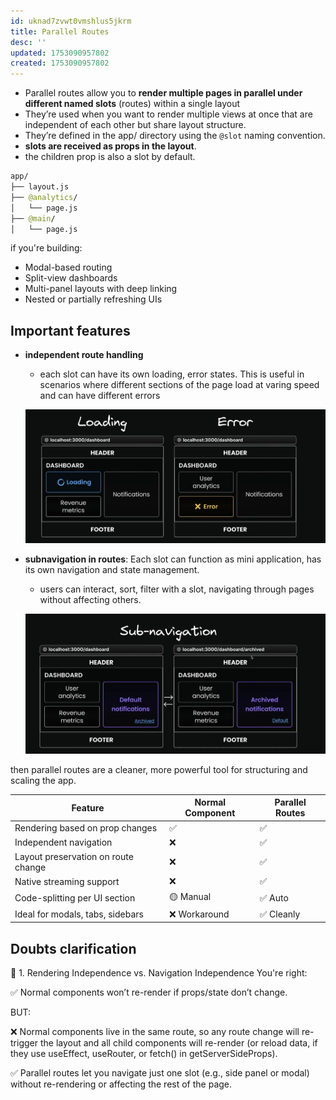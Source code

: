 ```yaml
---
id: uknad7zvwt0vmshlus5jkrm
title: Parallel Routes
desc: ''
updated: 1753090957802
created: 1753090957802
---
```

- Parallel routes allow you to **render multiple pages in parallel under different named slots** (routes) within a single layout
- They’re used when you want to render multiple views at once that are independent of each other but share layout structure.
- They’re defined in the app/ directory using the `@slot` naming convention.
- **slots are received as props in the layout**.
- the children prop is also a slot by default.

```graphql
app/
├── layout.js
├── @analytics/
│   └── page.js
├── @main/
│   └── page.js

```

if you're building:
- Modal-based routing
- Split-view dashboards
- Multi-panel layouts with deep linking
- Nested or partially refreshing UIs

## Important features
- **independent route handling**
    - each slot can have its own loading, error states. This is useful in scenarios where different sections of the page load at varing speed and can have different errors

    ![parallel routing](/assets/images/parallel-route.png) 

- **subnavigation in routes**: Each slot can function as mini application, has its own navigation and state management.
    - users can interact, sort, filter with a slot, navigating through pages without affecting others.

    ![alt text](/assets/images/sub-navigation.png)

then parallel routes are a cleaner, more powerful tool for structuring and scaling the app.

| Feature	| Normal Component	| Parallel Routes |
|- | -|- |
Rendering based on prop changes | 	✅	| ✅
Independent navigation |	❌ | 	✅
Layout preservation on route change | 	❌	| ✅
Native streaming support	| ❌	 | ✅
Code-splitting per UI section | 	🟡 Manual	| ✅ Auto
Ideal for modals, tabs, sidebars |	❌ Workaround | 	✅ Cleanly




## Doubts clarification

🧩 1. Rendering Independence vs. Navigation Independence
You're right:

✅ Normal components won’t re-render if props/state don’t change.

BUT:

❌ Normal components live in the same route, so any route change will re-trigger the layout and all child components will re-render (or reload data, if they use useEffect, useRouter, or fetch() in getServerSideProps).

✅ Parallel routes let you navigate just one slot (e.g., side panel or modal) without re-rendering or affecting the rest of the page.